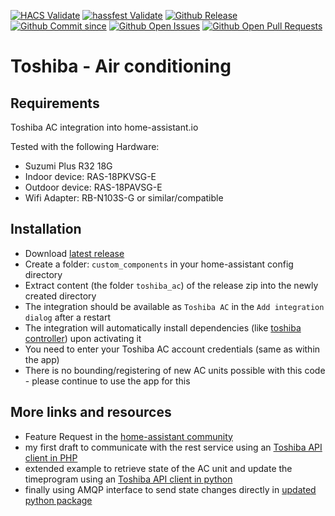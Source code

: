 [![HACS Validate](https://github.com/h4de5/home-assistant-toshiba_ac/actions/workflows/validate.yml/badge.svg)](https://github.com/h4de5/home-assistant-toshiba_ac/actions/workflows/validate.yml)
[![hassfest Validate](https://github.com/h4de5/home-assistant-toshiba_ac/actions/workflows/hassfest.yml/badge.svg)](https://github.com/h4de5/home-assistant-toshiba_ac/actions/workflows/hassfest.yml)
[![Github Release](https://img.shields.io/github/release/h4de5/home-assistant-toshiba_ac.svg)](https://github.com/h4de5/home-assistant-toshiba_ac/releases)
[![Github Commit since](https://img.shields.io/github/commits-since/h4de5/home-assistant-toshiba_ac/latest?sort=semver)](https://github.com/h4de5/home-assistant-toshiba_ac/releases)
[![Github Open Issues](https://img.shields.io/github/issues/h4de5/home-assistant-toshiba_ac.svg)](https://github.com/h4de5/home-assistant-toshiba_ac/issues)
[![Github Open Pull Requests](https://img.shields.io/github/issues-pr/h4de5/home-assistant-toshiba_ac.svg)](https://github.com/h4de5/home-assistant-toshiba_ac/pulls)

# Toshiba - Air conditioning

## Requirements

Toshiba AC integration into home-assistant.io

Tested with the following Hardware:

- Suzumi Plus R32 18G
- Indoor device: RAS-18PKVSG-E
- Outdoor device: RAS-18PAVSG-E
- Wifi Adapter: RB-N103S-G or similar/compatible

## Installation

- Download [latest release](https://github.com/h4de5/home-assistant-toshiba_ac/releases)
- Create a folder: `custom_components` in your home-assistant config directory
- Extract content (the folder `toshiba_ac`) of the release zip into the newly created directory
- The integration should be available as `Toshiba AC` in the `Add integration dialog` after a restart
- The integration will automatically install dependencies (like [toshiba controller](https://github.com/KaSroka/Toshiba-AC-control)) upon activating it
- You need to enter your Toshiba AC account credentials (same as within the app)
- There is no bounding/registering of new AC units possible with this code - please continue to use the app for this

## More links and resources

- Feature Request in the [home-assistant community](https://community.home-assistant.io/t/toshiba-home-ac-control/137698)
- my first draft to communicate with the rest service using an [Toshiba API client in PHP](https://gist.github.com/h4de5/7f97db0f4efc265e48904d4a84dab4fb)
- extended example to retrieve state of the AC unit and update the timeprogram using an [Toshiba API client in python](https://github.com/h4de5/home-assistant-toshiba_ac/tree/keep-http-api/custom_components/toshiba_ac/toshiba_ac_api)
- finally using AMQP interface to send state changes directly in [updated python package](https://github.com/KaSroka/Toshiba-AC-control)
